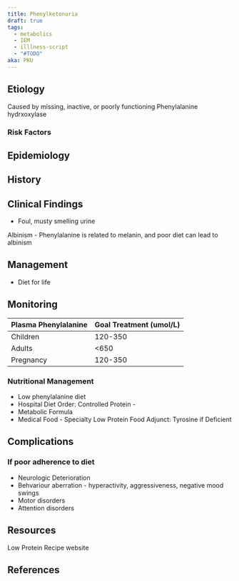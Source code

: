 ```yaml
---
title: Phenylketonuria
draft: true
tags:
  - metabolics
  - IEM
  - illlness-script
  - "#TODO"
aka: PKU
---
```

 
## Etiology
Caused by missing, inactive, or poorly functioning Phenylalanine hydrxoxylase

### Risk Factors
## Epidemiology

## History

## Clinical Findings
 - Foul, musty smelling urine


Albinism - Phenylalanine is related to melanin, and poor diet can lead to albinism
## Management
- Diet for life

## Monitoring

| Plasma Phenylalanine | Goal Treatment (umol/L) |
| -------------------- | ----------------------- |
| Children             | 120-350                 |
| Adults               | <650                    |
| Pregnancy            | 120-350                 |



### Nutritional Management
- Low phenylalanine diet
- Hospital Diet Order: Controlled Protein - 
- Metabolic Formula
- Medical Food - Specialty Low Protein Food
Adjunct: Tyrosine if Deficient
## Complications
### If poor adherence to diet
- Neurologic Deterioration
- Behvariour aberration - hyperactivity, aggressiveness, negative mood swings
- Motor disorders
- Attention disorders

## Resources
Low Protein Recipe website

## References
